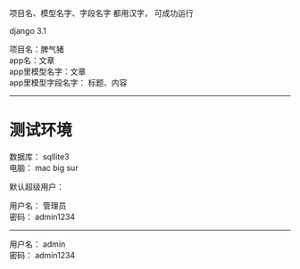 项目名、模型名字、字段名字 都用汉字， 可成功运行

django 3.1

项目名：脾气猪   
app名：文章   
app里模型名字：文章   
app里模型字段名字： 标题、内容   

---
# 测试环境
数据库： sqllite3   
电脑： mac big sur  




默认超级用户：

用户名： 管理员   
密码： admin1234   

---


用户名： admin   
密码： admin1234   